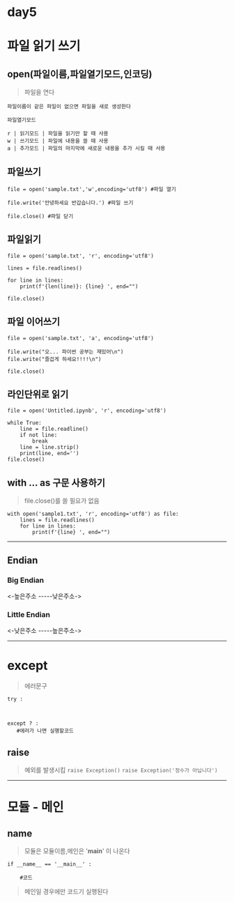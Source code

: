 # day5
# 파일 읽기 쓰기
## open(파일이름,파일열기모드,인코딩)
> 파일을 연다   
```
파일이름이 같은 파일이 없으면 파일을 새로 생성한다   

파일열기모드   

r | 읽기모드 | 파일을 읽기만 할 때 사용   
w | 쓰기모드 | 파일에 내용을 쓸 때 사용   
a | 추가모드 | 파일의 마지막에 새로운 내용을 추가 시킬 때 사용   
```
## 파일쓰기 
```
file = open('sample.txt','w',encoding='utf8') #파일 열기

file.write('안녕하세요 반갑습니다.') #파일 쓰기

file.close() #파일 닫기
```
## 파일읽기
```
file = open('sample.txt', 'r', encoding='utf8')

lines = file.readlines()

for line in lines:
    print(f'{len(line)}: {line} ', end="")

file.close()
```
## 파일 이어쓰기
```
file = open('sample.txt', 'a', encoding='utf8')

file.write("오... 파이썬 공부는 재밌어\n")
file.write("즐겁게 하세요!!!!\n")

file.close()
``` 
## 라인단위로 읽기
```
file = open('Untitled.ipynb', 'r', encoding='utf8')

while True:
    line = file.readline()
    if not line:
        break
    line = line.strip()
    print(line, end='')
file.close()
```
## with ... as 구문 사용하기
> file.close()를 쓸 필요가 없음
```
with open('sample1.txt', 'r', encoding='utf8') as file:
    lines = file.readlines()
    for line in lines:
        print(f'{line} ', end="")
```
-----------------------------------------------------------
## Endian

### Big Endian   
<-높은주소 -----낮은주소->

### Little Endian
<-낮은주소 -----높은주소-> 

-----------------------------------------------------------
# except
> 에러문구
```
try :

 

except ? :
   #에러가 나면 실행할코드
```
## raise
> 예외를 발생시킴
```raise Exception()```
```raise Exception('정수가 아닙니다')```

-----------------------------------------------------------
# 모듈 - 메인

## __name__
> 모듈은 모듈이름,메인은 '__main__' 이 나온다
```
if __name__ == '__main__' :

	#코드
```
> 메인일 경우에만 코드기 실행된다
